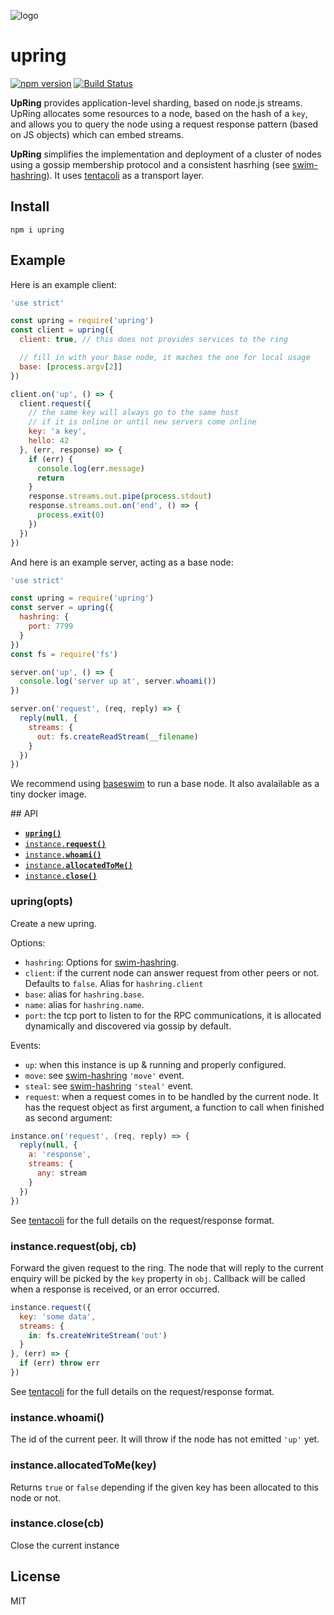 ![logo][logo-url]

# upring

[![npm version][npm-badge]][npm-url]
[![Build Status][travis-badge]][travis-url]

**UpRing** provides application-level sharding, based on node.js streams. UpRing allocates some resources to a node, based on the hash of a `key`, and allows you to query the node using a request response pattern (based on JS objects) which can embed streams.

**UpRing** simplifies the implementation and deployment of a cluster of nodes using a gossip membership protocol and a consistent hasrhing (see [swim-hashring](https://github.com/mcollina/swim-hashring)). It uses [tentacoli](https://github.com/mcollina/tentacoli) as a transport layer.

## Install

```
npm i upring
```

## Example

Here is an example client:

```js
'use strict'

const upring = require('upring')
const client = upring({
  client: true, // this does not provides services to the ring

  // fill in with your base node, it maches the one for local usage
  base: [process.argv[2]]
})

client.on('up', () => {
  client.request({
    // the same key will always go to the same host
    // if it is online or until new servers come online
    key: 'a key',
    hello: 42
  }, (err, response) => {
    if (err) {
      console.log(err.message)
      return
    }
    response.streams.out.pipe(process.stdout)
    response.streams.out.on('end', () => {
      process.exit(0)
    })
  })
})
```

And here is an example server, acting as a base node:

```js
'use strict'

const upring = require('upring')
const server = upring({
  hashring: {
    port: 7799
  }
})
const fs = require('fs')

server.on('up', () => {
  console.log('server up at', server.whoami())
})

server.on('request', (req, reply) => {
  reply(null, {
    streams: {
      out: fs.createReadStream(__filename)
    }
  })
})
```

We recommend using [baseswim](http://github.com/mcollina/baseswim) to
run a base node. It also avalailable as a tiny docker image.

<a name="api"></a>
## API

  * <a href="#constructor"><code><b>upring()</b></code></a>
  * <a href="#request"><code>instance.<b>request()</b></code></a>
  * <a href="#whoami"><code>instance.<b>whoami()</b></code></a>
  * <a href="#allocatedToMe"><code>instance.<b>allocatedToMe()</b></code></a>
  * <a href="#close"><code>instance.<b>close()</b></code></a>

<a name="constructor"></a>
### upring(opts)

Create a new upring.

Options:

* `hashring`: Options for
  [swim-hashring](http://github.com/mcollina/swim-hashring).
* `client`: if the current node can answer request from other peers or
  not. Defaults to `false`. Alias for `hashring.client`
* `base`: alias for `hashring.base`.
* `name`: alias for `hashring.name`.
* `port`: the tcp port to listen to for the RPC communications,
  it is allocated dynamically and discovered via gossip by default.

Events:

* `up`: when this instance is up & running and properly configured.
* `move`: see
  [swim-hashring](http://github.com/mcollina/swim-hashring) `'move'`
event.
* `steal`: see
  [swim-hashring](http://github.com/mcollina/swim-hashring) `'steal'`
event.
* `request`: when a request comes in to be handled by the current
  node. It has the request object as first argument, a function to call
when finished as second argument:

```js
instance.on('request', (req, reply) => {
  reply(null, {
    a: 'response',
    streams: {
      any: stream
    }
  })
})
```

See [tentacoli](http://github.com/mcollina/tentacoli) for the full
details on the request/response format.

<a name="request"></a>
### instance.request(obj, cb)

Forward the given request to the ring. The node that will reply to the
current enquiry will be picked by the `key` property in `obj`.
Callback will be called when a response is received, or an error
occurred.

```js
instance.request({
  key: 'some data',
  streams: {
    in: fs.createWriteStream('out')
  }
}, (err) => {
  if (err) throw err
})
```

See [tentacoli](http://github.com/mcollina/tentacoli) for the full
details on the request/response format.

<a name="whoami"></a>
### instance.whoami()

The id of the current peer. It will throw if the node has not emitted
`'up'` yet.

<a name="allocatedToMe"></a>
### instance.allocatedToMe(key)

Returns `true` or `false` depending if the given key has been allocated to this node or not.

<a name="close"></a>
### instance.close(cb)

Close the current instance

## License

MIT

[logo-url]: https://raw.githubusercontent.com/mcollina/upring/master/upring.png
[npm-badge]: https://badge.fury.io/js/upring.svg
[npm-url]: https://badge.fury.io/js/upring
[travis-badge]: https://api.travis-ci.org/mcollina/upring.svg
[travis-url]: https://travis-ci.org/mcollina/upring
